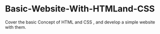 # Basic-Website-With-HTMLand-CSS
Cover the basic Concept of HTML and CSS , and develop a simple website with them.
